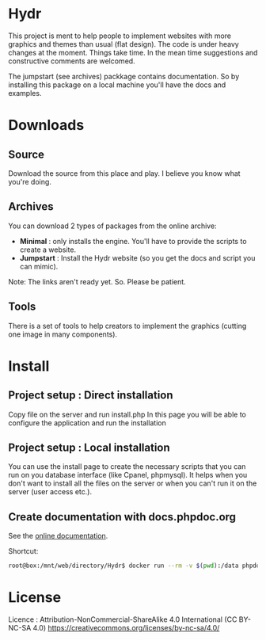 # Hydr
This project is ment to help people to implement websites with more graphics and themes than usual (flat design). The code is under heavy changes at the moment. Things take time. In the mean time suggestions and constructive comments are welcomed. 

The jumpstart (see archives) packkage contains documentation. So by installing this package on a local machine you'll have the docs and examples. 

# Downloads

## Source
Download the source from this place and play. I believe you know what you're doing.

## Archives
You can download 2 types of packages from the online archive:
* **Minimal**     : only installs the engine. You'll have to provide the scripts to create a website.
* **Jumpstart**   : Install the Hydr website (so you get the docs and script you can mimic).

Note: The links aren't ready yet. So. Please be patient.

## Tools
There is a set of tools to help creators to implement the graphics (cutting one image in many components).

# Install 
## Project setup : Direct installation
Copy file on the server and run install.php
In this page you will be able to configure the application and run the installation

## Project setup : Local installation
You can use the install page to create the necessary scripts that you can run on you database interface (like Cpanel, phpmysql). It helps when you don't want to install all the files on the server or when you can't run it on the server (user access etc.).

## Create documentation with docs.phpdoc.org
See the [online documentation](https://docs.phpdoc.org/latest/guide/getting-started/installing.html).

Shortcut:
```sh
root@box:/mnt/web/directory/Hydr$ docker run --rm -v $(pwd):/data phpdoc/phpdoc:3 -d . -t ./DeveloperDocs
```

# License
Licence : Attribution-NonCommercial-ShareAlike 4.0 International (CC BY-NC-SA 4.0) 
https://creativecommons.org/licenses/by-nc-sa/4.0/

